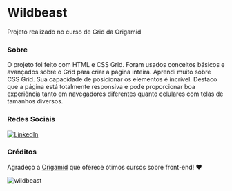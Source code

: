 # Wildbeast
Projeto realizado no curso de Grid da Origamid

### Sobre

O projeto foi feito com HTML e CSS Grid. Foram usados conceitos básicos e avançados sobre o Grid para criar a página inteira. Aprendi muito sobre CSS Grid. Sua capacidade de posicionar os elementos é incrível. Destaco que a página está totalmente responsiva e pode proporcionar boa experiência tanto em navegadores diferentes quanto celulares com telas de tamanhos diversos. 

### Redes Sociais
<a href="https://www.linkedin.com/in/leonardo-kattah-55059a20/"> <img src="https://img.shields.io/badge/LinkedIn--_.svg?style=social&logo=linkedin" alt="LinkedIn"></a>

### Créditos
Agradeço a [Origamid](https://www.origamid.com/cursos/) que oferece ótimos cursos sobre front-end! ❤

![wildbeast](https://user-images.githubusercontent.com/64365302/112539556-e793e080-8d8f-11eb-8b32-bbeadf542e95.png)
